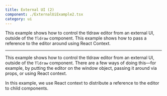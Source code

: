 ```yaml
---
title: External UI (2)
component: ./ExternalUiExample2.tsx
category: ui
---
```


This example shows how to control the tldraw editor from an external UI, outside of the `Tldraw` component. This example shows how to pass a reference
to the editor around using React Context.

---

This example shows how to control the tldraw editor from an external UI, outside
of the `Tldraw` component. There are a few ways of doing this—for example, by putting the editor on the window object, passing it around via props, or using React context.

In this example, we use React context to distribute a reference to the editor to child components.
